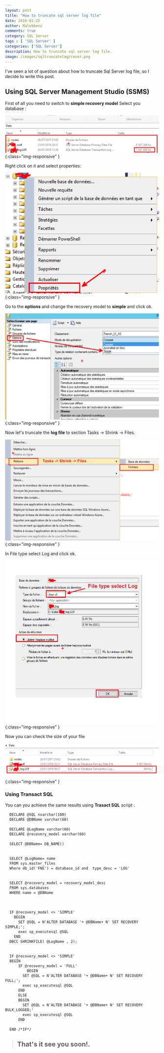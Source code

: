 ```yaml
---
layout: post
title: "How to truncate sql server log file"
date: 2018-01-25
author: Malekbenz
comments: true
category: SQL Server
tags : [ 'SQL Server' ]
categories: ['SQL Server']
description: How to truncate sql server log file.
image: /images/sqltruncatelog/cover.png
---
```



I've seen a lot of question about how to truncate Sql Server log file,  so I decide to write this post.

<script async src="//pagead2.googlesyndication.com/pagead/js/adsbygoogle.js"></script>
<!-- malekbenz.autobanner -->
<ins class="adsbygoogle"
     style="display:block"
     data-ad-client="ca-pub-5586778286582193"
     data-ad-slot="1751653660"
     data-ad-format="auto"></ins>
<script>
(adsbygoogle = window.adsbygoogle || []).push({});
</script>
 
## Using SQL Server Management Studio (SSMS)


First of all you need to switch to **simple recovery model** Select you database :

![CMD](/images/sqltruncatelog/01.png){:class="img-responsive" }


Right click on it and select properties: 

![CMD](/images/sqltruncatelog/02.png){:class="img-responsive" }

Go to the **options** and change the  recovery model to **simple** and click ok.

![CMD](/images/sqltruncatelog/03.png){:class="img-responsive" }

Now let's truncate the **log file**  to section Tasks -> Shrink -> Files.

![CMD](/images/sqltruncatelog/04.png){:class="img-responsive" }

 In File type select Log and click ok.

![CMD](/images/sqltruncatelog/05.png){:class="img-responsive" }

Now you can check the size of your file

![CMD](/images/sqltruncatelog/06.png){:class="img-responsive" }




### Using Transact SQL

You can you achieve the same results using **Trasact SQL** script :

```
  DECLARE @SQL nvarchar(100)
  DECLARE @DBName varchar(60)

  DECLARE @LogName varchar(60)
  DECLARE @recovery_model varchar(60)

  SELECT @DBName= DB_NAME()


  SELECT @LogName= name
  FROM sys.master_files
  Where db_id('FNE') = database_id and  type_desc = 'LOG'


  SELECT @recovery_model = recovery_model_desc
  FROM sys.databases
  WHERE name = @DBName



  IF @recovery_model <> 'SIMPLE'
    BEGIN
      SET @SQL = N'ALTER DATABASE '+ @DBName+ N' SET RECOVERY SIMPLE;';
      exec sp_executesql @SQL
    END
  DBCC SHRINKFILE( @LogName , 2);


  IF @recovery_model <> 'SIMPLE'
  BEGIN
      IF @recovery_model = 'FULL'
          BEGIN
        SET @SQL = N'ALTER DATABASE '+ @DBName+ N' SET RECOVERY FULL;';
        exec sp_executesql @SQL
      END
      ELSE
      BEGIN
        SET @SQL = N'ALTER DATABASE '+ @DBName+ N' SET RECOVERY BULK_LOGGED;'
        exec sp_executesql @SQL
      END
      
  END /*IF*/

```


>
> ## That's it see you soon!.
> 